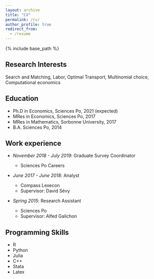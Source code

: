 ```yaml
---
layout: archive
title: "CV"
permalink: /cv/
author_profile: true
redirect_from:
  - /resume
---
```


{% include base_path %}

## Research Interests ##

Search and Matching, Labor, Optimal Transport, Multinomial choice, Computational economics

## Education ##

* Ph.D in Economics, Sciences Po, 2021 (expected)
* MRes in Economics, Sciences Po, 2017
* MRes in Mathematics, Sorbonne University, 2017
* B.A. Sciences Po, 2014

## Work experience ##

* *November 2018 - July 2019*: Graduate Survey Coordinator
  * Sciences Po Careers

* *June 2017 - June 2018*: Analyst
  * Compass Lexecon
  * Supervisor: David Sévy

* *Spring 2015*: Research Assistant
  * Sciences Po
  * Supervisor: Alfed Galichon

## Programming Skills ##

* R
* Python
* Julia
* C++
* Stata
* Latex
